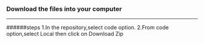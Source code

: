 ### Download the files into your computer
---
######steps
1.In the repository,select code option.
2.From code option,select Local then click on Download Zip
